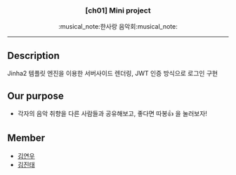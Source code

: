 <h3 align="center">[ch01] Mini project</h3>
<p align="center">
  :musical_note:한사랑 음악회:musical_note:
</p>

* * *

## Description
Jinha2 템플릿 엔진을 이용한 서버사이드 렌더링, JWT 인증 방식으로 로그인 구현


## Our purpose
* 각자의 음악 취향을 다른 사람들과 공유해보고, 좋다면 따봉:+1: 을 눌러보자! 



## Member
* [김연우](https://github.com/Yeonwoo-Kim)
* [김진태](https://github.com/suzyrhkr)

